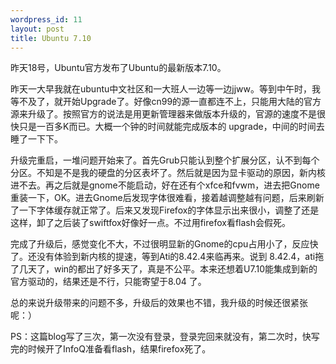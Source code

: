 ```yaml
--- 
wordpress_id: 11
layout: post
title: Ubuntu 7.10
---
```

昨天18号，Ubuntu官方发布了Ubuntu的最新版本7.10。
<!--more-->
昨天一大早我就在ubuntu中文社区和一大班人一边等一边jjww。等到中午时，我等不及了，就开始Upgrade了。好像cn99的源一直都连不上，只能用大陆的官方源来升级了。按照官方的说法是用更新管理器来做版本升级的，官源的速度不是很快只是一百多K而已。大概一个钟的时间就能完成版本的 upgrade，中间的时间去睡了一下下。

升级完重启，一堆问题开始来了。首先Grub只能认到整个扩展分区，认不到每个分区。不知是不是我的硬盘的分区表坏了。然后就是因为显卡驱动的原因，新内核进不去。再之后就是gnome不能启动，好在还有个xfce和fvwm，进去把Gnome重装一下，OK。进去Gnome后发现字体很难看，接着越调整越有问题，后来刷新了一下字体缓存就正常了。后来又发现Firefox的字体显示出来很小，调整了还是这样，卸了之后装了swiftfox好像好一点。不过用firefox看flash会假死。

完成了升级后，感觉变化不大，不过很明显新的Gnome的cpu占用小了，反应快了。还没有体验到新内核的提速，等到Ati的8.42.4来临再来。说到 8.42.4，ati拖了几天了，win的都出了好多天了，真是不公平。本来还想着U7.10能集成到新的官方驱动的，结果还是不行，只能寄望于8.04 了。

总的来说升级带来的问题不多，升级后的效果也不错，我升级的时候还很紧张呢：）

PS：这篇blog写了三次，第一次没有登录，登录完回来就没有，第二次时，快写完的时候开了InfoQ准备看flash，结果firefox死了。
